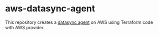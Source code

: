 # aws-datasync-agent

This repository creates a [datasync agent](https://registry.terraform.io/providers/hashicorp/aws/latest/docs/resources/datasync_agent) on AWS using Terraform code with AWS provider.

